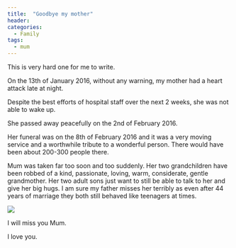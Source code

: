 ```yaml
---
title:  "Goodbye my mother"
header:
categories: 
  - Family
tags:
  - mum
---
```

This is very hard one for me to write.

On the 13th of January 2016, without any warning, my mother had a heart attack late at night.

Despite the best efforts of hospital staff over the next 2 weeks, she was not able to wake up.

She passed away peacefully on the 2nd of February 2016.

Her funeral was on the 8th of February 2016 and it was a very moving service and a worthwhile tribute to a wonderful person. There would have been about 200-300 people there.

Mum was taken far too soon and too suddenly. Her two grandchildren have been robbed of a kind, passionate, loving, warm, considerate, gentle grandmother. Her two adult sons just want to still be able to talk to her and give her big hugs. I am sure my father misses her terribly as even after 44 years of marriage they both still behaved like teenagers at times.

![](https://blog-ii-images.s3-ap-southeast-2.amazonaws.com/2016/02/CorrGP4558-ss.jpg)

I will miss you Mum.

I love you.